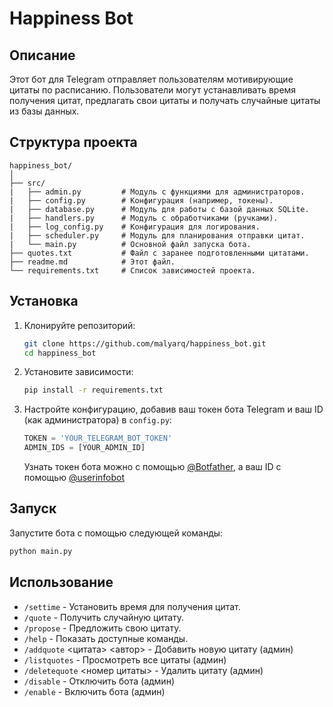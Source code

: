 # Happiness Bot

## Описание
Этот бот для Telegram отправляет пользователям мотивирующие цитаты по расписанию. Пользователи могут устанавливать время получения цитат, предлагать свои цитаты и получать случайные цитаты из базы данных.

## Структура проекта

```
happiness_bot/
│
├── src/
|   ├── admin.py         # Модуль с функциями для администраторов.
|   ├── config.py        # Конфигурация (например, токены).
|   ├── database.py      # Модуль для работы с базой данных SQLite.
|   ├── handlers.py      # Модуль с обработчиками (ручками).
|   ├── log_config.py    # Конфигурация для логирования.
|   ├── scheduler.py     # Модуль для планирования отправки цитат.
|   └── main.py          # Основной файл запуска бота.
├── quotes.txt           # Файл с заранее подготовленными цитатами.
├── readme.md            # Этот файл.
└── requirements.txt     # Список зависимостей проекта.
```

## Установка

1. Клонируйте репозиторий:
   ```bash
   git clone https://github.com/malyarq/happiness_bot.git
   cd happiness_bot
   ```

2. Установите зависимости:
   ```bash
   pip install -r requirements.txt
   ```

3. Настройте конфигурацию, добавив ваш токен бота Telegram и ваш ID (как администратора) в `config.py`:
   ```python
   TOKEN = 'YOUR_TELEGRAM_BOT_TOKEN'
   ADMIN_IDS = [YOUR_ADMIN_ID]
   ```

   Узнать токен бота можно с помощью [@Botfather](https://t.me/userinfobot), а ваш ID с помощью [@userinfobot](https://t.me/userinfobot)

## Запуск
Запустите бота с помощью следующей команды:
```bash
python main.py
```

## Использование
- `/settime` - Установить время для получения цитат.
- `/quote` - Получить случайную цитату.
- `/propose` - Предложить свою цитату.
- `/help` - Показать доступные команды.
- `/addquote` <цитата> <автор> - Добавить новую цитату (админ)
- `/listquotes` - Просмотреть все цитаты (админ)
- `/deletequote` <номер цитаты> - Удалить цитату (админ)
- `/disable` - Отключить бота (админ)
- `/enable` - Включить бота (админ)

